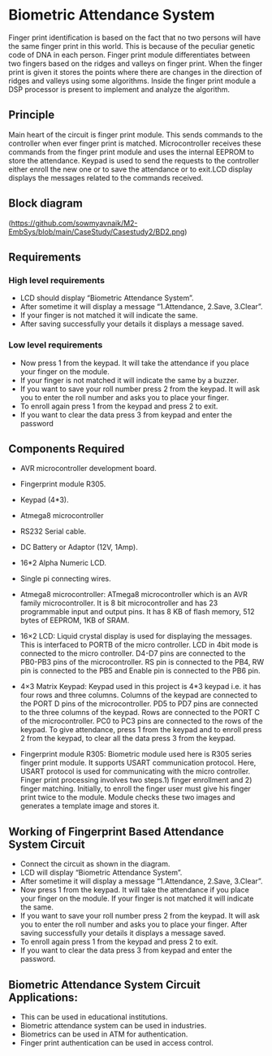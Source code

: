 # Biometric Attendance System
Finger print identification is based on the fact that no two persons will have the same finger print in this world. This is because of the peculiar genetic code of DNA in each person. Finger print module differentiates between two fingers based on the ridges and valleys on finger print. When the finger print is given it stores the points where there are changes in the direction of ridges and valleys using some algorithms. Inside the finger print module a DSP processor is present to implement and analyze the algorithm.

## Principle
Main heart of the circuit is finger print module. This sends commands to the controller when ever finger print is matched. Microcontroller receives these commands from the finger print module and uses the internal EEPROM to store the attendance. Keypad is used to send the requests to the controller either enroll the new one or to save the attendance or to exit.LCD display displays the messages related to the commands received.

## Block diagram
(https://github.com/sowmyavnaik/M2-EmbSys/blob/main/CaseStudy/Casestudy2/BD2.png)

## Requirements
### High level requirements
* LCD should display “Biometric Attendance System”.
* After sometime it will display a message “1.Attendance, 2.Save, 3.Clear”.
* If your finger is not matched  it will indicate the same.
* After saving successfully your details it displays a message saved.

### Low level requirements
* Now press 1 from the keypad. It will take the attendance if you place your finger on the module. 
* If your finger is not matched  it will indicate the same by a buzzer.
* If you want to save your roll number press 2 from the keypad. It will ask you to enter the roll number and asks you to place your finger. 
* To enroll again press 1 from the keypad and press 2 to exit.
* If you want to clear the data press 3 from keypad and enter the password 

## Components Required
* AVR microcontroller development board.
* Fingerprint module R305.
* Keypad (4*3).
* Atmega8 microcontroller
* RS232 Serial cable.
* DC Battery or Adaptor (12V, 1Amp).
* 16*2 Alpha Numeric LCD.
* Single pi connecting wires.

* Atmega8 microcontroller:
ATmega8 microcontroller which is an AVR family microcontroller. It is 8 bit microcontroller and has 23 programmable input and output pins. It has 8 KB of flash memory, 512 bytes of EEPROM, 1KB of SRAM.
* 16×2 LCD:
Liquid crystal display is used for displaying the messages. This is interfaced to PORTB of the micro controller. LCD in 4bit mode is connected to the micro controller. D4-D7 pins are connected to the PB0-PB3 pins of the microcontroller. RS pin is connected to the PB4, RW pin is connected to the PB5 and Enable pin is connected to the PB6 pin.
* 4×3 Matrix Keypad:
Keypad used in this project is 4*3 keypad i.e. it has four rows and three columns. Columns of the keypad are connected to the PORT D pins of the microcontroller. PD5 to PD7 pins are connected to the three columns of the keypad. Rows are connected to the PORT C of the microcontroller. PC0 to PC3 pins are connected to the rows of the keypad. To give attendance, press 1 from the keypad and to enroll press 2 from the keypad, to clear all the data press 3 from the keypad.
* Fingerprint module R305:
Biometric module used here is R305 series finger print module. It supports USART communication protocol. Here, USART protocol is used for communicating with the micro controller. Finger print processing involves two steps.1) finger enrollment and 2) finger matching. Initially, to enroll the finger user must give his finger print twice to the module. Module checks these two images and generates a template image and stores it.

## Working of Fingerprint Based Attendance System Circuit
* Connect the circuit as shown in the diagram.
* LCD will display “Biometric Attendance System”.
* After sometime it will display a message “1.Attendance, 2.Save, 3.Clear”.
* Now press 1 from the keypad. It will take the attendance if you place your finger on the module. If your finger is not matched it will indicate the same.
* If you want to save your roll number press 2 from the keypad. It will ask you to enter the roll number and asks you to place your finger. After saving successfully your details it displays a message saved.
* To enroll again press 1 from the keypad and press 2 to exit.
* If you want to clear the data press 3 from keypad and enter the password.

## Biometric Attendance System Circuit Applications:
* This can be used in educational institutions.
* Biometric attendance system can be used in industries.
* Biometrics can be used in ATM for authentication.
* Finger print authentication can be used in access control.